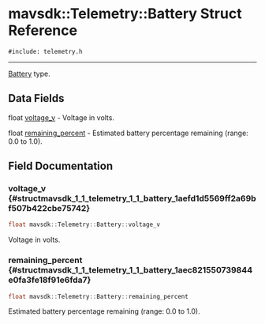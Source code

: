 # mavsdk::Telemetry::Battery Struct Reference
`#include: telemetry.h`

----


[Battery](structmavsdk_1_1_telemetry_1_1_battery.md) type. 


## Data Fields


float [voltage_v](#structmavsdk_1_1_telemetry_1_1_battery_1aefd1d5569ff2a69bf507b422cbe75742)  - Voltage in volts.

float [remaining_percent](#structmavsdk_1_1_telemetry_1_1_battery_1aec821550739844e0fa3fe18f91e6fda7)  - Estimated battery percentage remaining (range: 0.0 to 1.0).


## Field Documentation


### voltage_v {#structmavsdk_1_1_telemetry_1_1_battery_1aefd1d5569ff2a69bf507b422cbe75742}

```cpp
float mavsdk::Telemetry::Battery::voltage_v
```


Voltage in volts.


### remaining_percent {#structmavsdk_1_1_telemetry_1_1_battery_1aec821550739844e0fa3fe18f91e6fda7}

```cpp
float mavsdk::Telemetry::Battery::remaining_percent
```


Estimated battery percentage remaining (range: 0.0 to 1.0).

